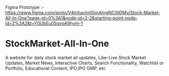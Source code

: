 Figma Prototype :- https://www.figma.com/proto/V4mhaclmlGmAhrgNC0tDMv/Stock-Market-All-In-One?page-id=0%3A1&node-id=2-2&starting-point-node-id=2%3A2&t=Y0UbEu0SqvoA9hym-1

# StockMarket-All-In-One
A website for daily stock market all updates, Like-Live Stock Market Updates, Market News, Interactive Charts, Search Functionality, Watchlist or Portfolio, Educational Content, IPO,IPO GMP, etc
